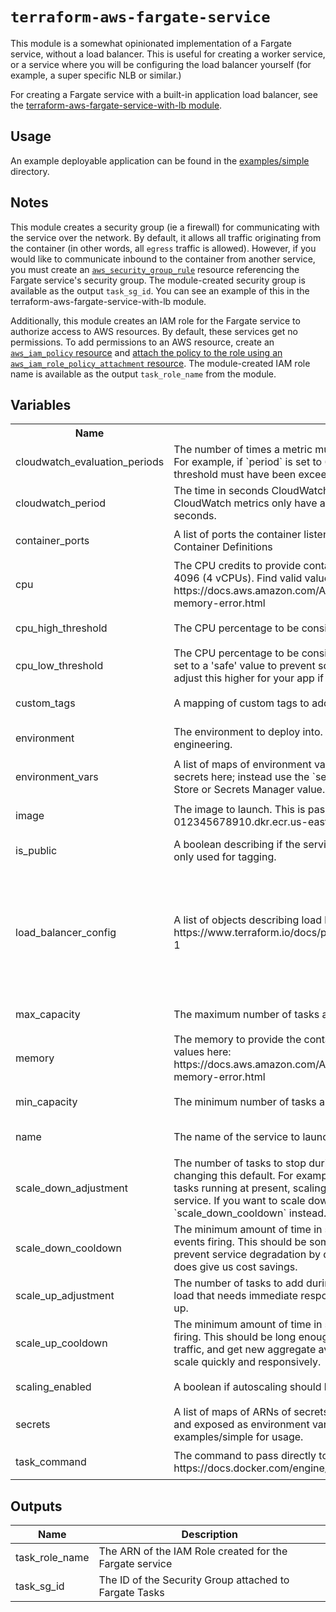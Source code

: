 # `terraform-aws-fargate-service`

This module is a somewhat opinionated implementation of a Fargate service, without a load balancer. This is useful for creating a worker service, or a service where you will be configuring the load balancer yourself (for example, a super specific NLB or similar.)

For creating a Fargate service with a built-in application load balancer, see the [terraform-aws-fargate-service-with-lb module](https://github.com/mixmaxhq/terraform-aws-fargate-service-with-lb).

## Usage

An example deployable application can be found in the [examples/simple](examples/simple) directory.

## Notes

This module creates a security group (ie a firewall) for communicating with the service over the network. By default, it allows all traffic originating from the container (in other words, all `egress` traffic is allowed). However, if you would like to communicate inbound to the container from another service, you must create an [`aws_security_group_rule`](https://www.terraform.io/docs/providers/aws/r/security_group_rule.html) resource referencing the Fargate service's security group. The module-created security group is available as the output `task_sg_id`. You can see an example of this in the terraform-aws-fargate-service-with-lb module.

Additionally, this module creates an IAM role for the Fargate service to authorize access to AWS resources. By default, these services get no permissions. To add permissions to an AWS resource, create an [`aws_iam_policy` resource](https://www.terraform.io/docs/providers/aws/r/iam_policy.html) and [attach the policy to the role using an `aws_iam_role_policy_attachment` resource](https://www.terraform.io/docs/providers/aws/r/iam_role_policy_attachment.html). The module-created IAM role name is available as the output `task_role_name` from the module.

## Variables

<table>
<tr><th>Name</th><th>Description</th><th>Type</th><th>Default</th> <th>Required</th></tr>
<tr>
<td>cloudwatch_evaluation_periods</td>
<td>The number of times a metric must exceed thresholds before an alarm triggers. For example, if `period` is set to 60 seconds, and this is set to 2, a given threshold must have been exceeded twice over 120 seconds.</td>
<td>

`number`</td>
<td>

`2`</td>
<td>no</td>
</tr>
<tr>
<td>cloudwatch_period</td>
<td>The time in seconds CloudWatch alarms will consider a 'period'. By default, CloudWatch metrics only have a granularity of 60s, or in rare cases 180 or 300 seconds.</td>
<td>

`number`</td>
<td>

`60`</td>
<td>no</td>
</tr>
<tr>
<td>container_ports</td>
<td>A list of ports the container listens on. Used for generating ECS Task Definition Container Definitions</td>
<td>

`list(string)`</td>
<td>

`[]`</td>
<td>no</td>
</tr>
<tr>
<td>cpu</td>
<td>The CPU credits to provide container. 256 is .25 vCPUs, 1024 is 1 vCPU, max is 4096 (4 vCPUs). Find valid values here: https://docs.aws.amazon.com/AmazonECS/latest/developerguide/task-cpu-memory-error.html</td>
<td>

`number`</td>
<td>

`256`</td>
<td>no</td>
</tr>
<tr>
<td>cpu_high_threshold</td>
<td>The CPU percentage to be considered 'high' for autoscaling purposes.</td>
<td>

`number`</td>
<td>

`70`</td>
<td>no</td>
</tr>
<tr>
<td>cpu_low_threshold</td>
<td>The CPU percentage to be considered 'low' for autoscaling purposes. This was set to a 'safe' value to prevent scaling down when it's not a good idea, but please adjust this higher for your app if possible.</td>
<td>

`number`</td>
<td>

`20`</td>
<td>no</td>
</tr>
<tr>
<td>custom_tags</td>
<td>A mapping of custom tags to add to the generated resources.</td>
<td>

`map(string)`</td>
<td>

`{}`</td>
<td>no</td>
</tr>
<tr>
<td>environment</td>
<td>The environment to deploy into. Some valid values are production, staging, engineering.</td>
<td>

`string`</td>
<td>

n/a</td>
<td>yes</td>
</tr>
<tr>
<td>environment_vars</td>
<td>A list of maps of environment variables to provide to the container. Do not put secrets here; instead use the `secrets` input to specify the ARN of a Parameter Store or Secrets Manager value.</td>
<td>

`list(map(string))`</td>
<td>

`[]`</td>
<td>no</td>
</tr>
<tr>
<td>image</td>
<td>The image to launch. This is passed directly to the Docker engine. An example is 012345678910.dkr.ecr.us-east-1.amazonaws.com/hello-world:latest</td>
<td>

`string`</td>
<td>

n/a</td>
<td>yes</td>
</tr>
<tr>
<td>is_public</td>
<td>A boolean describing if the service is public or internal only. In this module, this is only used for tagging.</td>
<td>

`bool`</td>
<td>

`false`</td>
<td>no</td>
</tr>
<tr>
<td>load_balancer_config</td>
<td>A list of objects describing load balancer configs: https://www.terraform.io/docs/providers/aws/r/ecs_service.html#load_balancer-1</td>
<td>

```hcl
list(object({
    target_group_arn = string
    container_name   = string
    container_port   = number
  }))
```
</td>
<td>

`[]`</td>
<td>no</td>
</tr>
<tr>
<td>max_capacity</td>
<td>The maximum number of tasks allowed to run at any given time.</td>
<td>

`number`</td>
<td>

`8`</td>
<td>no</td>
</tr>
<tr>
<td>memory</td>
<td>The memory to provide the container in MiB. 512 is min, 30720 is max. Find valid values here: https://docs.aws.amazon.com/AmazonECS/latest/developerguide/task-cpu-memory-error.html</td>
<td>

`number`</td>
<td>

`512`</td>
<td>no</td>
</tr>
<tr>
<td>min_capacity</td>
<td>The minimum number of tasks allowed to run at any given time.</td>
<td>

`number`</td>
<td>

`2`</td>
<td>no</td>
</tr>
<tr>
<td>name</td>
<td>The name of the service to launch</td>
<td>

`string`</td>
<td>

n/a</td>
<td>yes</td>
</tr>
<tr>
<td>scale_down_adjustment</td>
<td>The number of tasks to stop during a scale down event. Be VERY CAREFUL changing this default. For example, if this was set to -2, and the service has 4 tasks running at present, scaling down would remove half the capacity of the service. If you want to scale down more aggressively, consider changing `scale_down_cooldown` instead.</td>
<td>

`number`</td>
<td>

`-1`</td>
<td>no</td>
</tr>
<tr>
<td>scale_down_cooldown</td>
<td>The minimum amount of time in seconds between subsequent scale down events firing. This should be somewhat longer than a scale up cooldown to prevent service degradation by quickly changing capacity, but being shorter does give us cost savings.</td>
<td>

`number`</td>
<td>

`300`</td>
<td>no</td>
</tr>
<tr>
<td>scale_up_adjustment</td>
<td>The number of tasks to add during a scale up event. If a service sees high spiky load that needs immediate response times, it may be appropriate to nudge this up.</td>
<td>

`number`</td>
<td>

`1`</td>
<td>no</td>
</tr>
<tr>
<td>scale_up_cooldown</td>
<td>The minimum amount of time in seconds between subsequent scale up events firing. This should be long enough to allow an app to start up, begin serving traffic, and get new aggregate averages of service load, but short enough to scale quickly and responsively.</td>
<td>

`number`</td>
<td>

`90`</td>
<td>no</td>
</tr>
<tr>
<td>scaling_enabled</td>
<td>A boolean if autoscaling should be turned on or off</td>
<td>

`bool`</td>
<td>

`true`</td>
<td>no</td>
</tr>
<tr>
<td>secrets</td>
<td>A list of maps of ARNs of secrets stored in Parameter Store or Secrets Manager and exposed as environment variables. Do not put actual secrets here! See examples/simple for usage.</td>
<td>

`list(string)`</td>
<td>

`[]`</td>
<td>no</td>
</tr>
<tr>
<td>task_command</td>
<td>The command to pass directly to the docker container, according to this syntax: https://docs.docker.com/engine/reference/builder/#cmd</td>
<td>

`list(string)`</td>
<td>

`[]`</td>
<td>no</td>
</tr>
</table>

## Outputs

| Name | Description |
|------|-------------|
| task\_role\_name | The ARN of the IAM Role created for the Fargate service |
| task\_sg\_id | The ID of the Security Group attached to Fargate Tasks |

